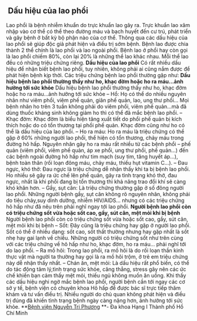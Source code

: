 ## ️ Dấu hiệu của lao phổi

Lao phổi là bệnh nhiễm khuẩn do trực khuẩn lao gây ra. Trực khuẩn lao xâm nhập vào cơ thể có thể theo đường máu và bạch huyết đến cư trú, phát triển và gây bệnh ở bất kỳ bộ phận nào của cơ thể. Thông qua các dấu hiệu của lao phổi sẽ giúp độc giả phát hiện và điều trị sớm bệnh.
Bệnh lao được chia thành 2 thể chính là lao phổi và lao ngoài phổi. Bệnh lao ở phổi hay còn gọi là lao phổi chiếm 80%, còn lại 20% là những thể lao khác nhau. Mỗi thể lao đều có những triệu chứng riêng.
**Dấu hiệu của lao phổi**
Có rất nhiều dấu hiệu để nhận biết bệnh lao phổi, tuy nhiên, không phải ai cũng nắm được để phát hiện bệnh kịp thời. Các triệu chứng bệnh lao phổi thường gặp như:
**Dấu hiệu bệnh lao phổi thường thấy như ho, khạc đờm hoặc ho ra máu…ảnh hưởng tới sức khỏe**
Dấu hiệu bệnh lao phổi thường thấy như ho, khạc đờm hoặc ho ra máu…ảnh hưởng tới sức khỏe
– Hổ: Họ có thể do nhiều nguyên nhân như viêm phổi, viêm phế quản, giãn phế quản, lao, ung thư phổi… Mọi bệnh nhân ho trên 3 tuần không phải do viêm phổi, viêm phế quản…mà đã dùng thuốc kháng sinh không giảm ho thì có thể đã mắc bệnh lao phổi.
– Khạc đờm: Khạc đờm là biểu hiện tăng xuất tiết do phổi phế quản bị kích thích hoặc do có tổn thương tại phổi phế quản. Khạc đờm cũng như ho có thể là dấu hiệu của lao phổi.
– Ho ra máu: Ho ra máu là triệu chứng có thể gặp ở 60% những người lao phổi, thể hiện có tổn thương, chảy máu trong đường hô hấp. Nguyên nhân gây ho ra máu rất nhiều từ các bệnh phổi – phế quản (viêm phổi, viêm phế quản, áp xe phổi, ung thư phổi, phế quản…) đến các bệnh ngoài đường hô hấp như tim mạch (suy tim, tăng huyết áp…), bệnh toàn thân (rối loạn đông máu, chảy máu, thiếu hụt vitamin C…).
– Đau ngực, khó thở: Đau ngực là triệu chứng dễ nhận thấy khi ta bị bệnh lao phổi. Ho nhiều sẽ gây ra ức chế lên phế quản, gây ra tình trạng khó thở, đau ngực, nhất là khi phổi đang bị tổn thương thì khả năng trao đổi khí sẽ càng khó khăn hơn.
– Gầy, sụt cân: Là triệu chứng thường gặp ở số đông người lao phổi. Những người bệnh gầy, sụt cân không rõ nguyên nhân, không phải do tiêu chảy,suy dinh dưỡng, nhiễm HIV/AIDS… nhưng có các triệu chứng hô hấp như đã nêu trên phải nghĩ ngay tới lao phổi.
**Người bệnh lao phổi còn có triệu chứng sốt vừa hoặc sốt cao, gầy, sút cân, mệt mỏi khi bị bệnh**
Người bệnh lao phổi còn có triệu chứng sốt vừa hoặc sốt cao, gầy, sút cân, mệt mỏi khi bị bệnh
– Sốt: Đây cũng là triệu chứng hay gặp ở người lao phổi. Sốt có thể ở nhiều dạng: sốt cao, sốt thất thường nhưng hay gặp nhất là sốt nhẹ hay gai lạnh về chiều. Những người có triệu chứng sốt như trên cùng với các triệu chứng về hô hấp như ho, khạc đờm, ho ra máu… phải nghĩ tới do lao phổi.
– Ra mồ hôi: Trong lao phổi, ra mồ hôi là do rối loạn thần kinh thực vật mà người ta thường hay gọi là ra mồ hôi trộm, ở trẻ em triệu chứng này dễ nhận thấy nhất.
– Chán ăn, mệt mỏi: Là dấu hiệu rất phổ biến, có thể do tác động tâm lý,tình trạng sức khỏe, căng thẳng, stress gây nên các ức chế khiến bạn cảm thấy mệt mỏi, thiếu ngủ không muốn ăn uống.
Khi thấy các dấu hiệu nghi ngờ mắc bệnh lao phổi, người bệnh cần tới ngay các cơ sở y tế, bệnh viện có chuyên khoa Hô hấp để được bác sĩ trực tiếp thăm khám và tư vấn điều trị. Nhiều người do chủ quan không phát hiện và điều trị đúng đã khiến tình trạng bệnh ngày càng nặng hơn, ảnh hưởng tới sức khỏe.
**[Bệnh viện Nguyễn Tri Phương](https://bvnguyentriphuong.com.vn/) **- Đa khoa Hạng I Thành phố Hồ Chí Minh
